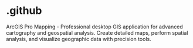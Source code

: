 # .github
ArcGIS Pro Mapping - Professional desktop GIS application for advanced cartography and geospatial analysis. Create detailed maps, perform spatial analysis, and visualize geographic data with precision tools.
